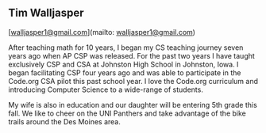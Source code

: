## Tim Walljasper

[walljasper1@gmail.com](mailto: walljasper1@gmail.com)

After teaching math for 10 years, I began my CS teaching journey seven years ago when AP CSP was released. For the past two years I have taught exclusively CSP and CSA at Johnston High School in Johnston, Iowa. I began facilitating CSP four years ago and was able to participate in the Code.org CSA pilot this past school year. I love the Code.org curriculum and introducing Computer Science to a wide-range of students. 

My wife is also in education and our daughter will be entering 5th grade this fall. We like to cheer on the UNI Panthers and take advantage of the bike trails around the Des Moines area. 
